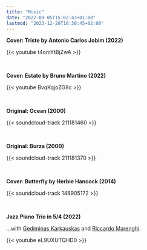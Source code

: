 ```yaml
---
title: "Music"
date: "2022-09-05T15:02:43+01:00"
lastmod: "2023-12-20T10:30:45+02:00"
---
```

**Cover: Triste by Antonio Carlos Jobim (2022)**

{{< youtube t4omYtBjZwA >}}

&nbsp;

**Cover: Estate by Bruno Martino (2022)**

{{< youtube BvqKqjoZG8c >}}

&nbsp;

**Original: Ocean (2000)**

{{< soundcloud-track 211181460 >}}

&nbsp;

**Original: Burza (2000)**

{{< soundcloud-track 211181370 >}}

&nbsp;

**Cover: Butterfly by Herbie Hancock (2014)**

{{< soundcloud-track 148905172 >}}

&nbsp;

**Jazz Piano Trio in 5/4 (2022)**

…with [Gediminas Karkauskas][ged] and [Riccardo Marenghi][ric].

{{< youtube eL9UXUTQHD0 >}}

&nbsp;

[ged]: https://www.offpitchrecords.com/
[ric]: https://www.instagram.com/riccardo_marenghi/
